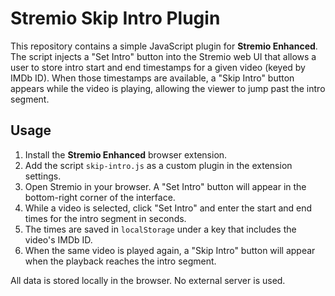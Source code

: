 # Stremio Skip Intro Plugin

This repository contains a simple JavaScript plugin for **Stremio Enhanced**. The script injects a "Set Intro" button into the Stremio web UI that allows a user to store intro start and end timestamps for a given video (keyed by IMDb ID). When those timestamps are available, a "Skip Intro" button appears while the video is playing, allowing the viewer to jump past the intro segment.

## Usage

1. Install the **Stremio Enhanced** browser extension.
2. Add the script `skip-intro.js` as a custom plugin in the extension settings.
3. Open Stremio in your browser. A "Set Intro" button will appear in the bottom-right corner of the interface.
4. While a video is selected, click "Set Intro" and enter the start and end times for the intro segment in seconds.
5. The times are saved in `localStorage` under a key that includes the video's IMDb ID.
6. When the same video is played again, a "Skip Intro" button will appear when the playback reaches the intro segment.

All data is stored locally in the browser. No external server is used.
